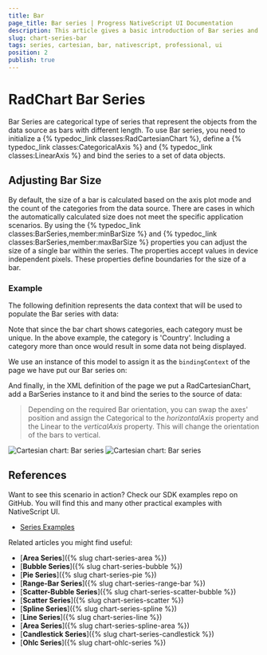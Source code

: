 ```yaml
---
title: Bar
page_title: Bar series | Progress NativeScript UI Documentation
description: This article gives a basic introduction of Bar series and continues with a sample scenario of how Bar series are used.
slug: chart-series-bar
tags: series, cartesian, bar, nativescript, professional, ui
position: 2
publish: true
---
```


# RadChart Bar Series
Bar Series are categorical type of series that represent the objects from the data source as bars with different length. To use Bar series, you need to initialize a {% typedoc_link classes:RadCartesianChart %}, define a {% typedoc_link classes:CategoricalAxis %} and {% typedoc_link classes:LinearAxis %} and bind the series to a set of data objects.

## Adjusting Bar Size
By default, the size of a bar is calculated based on the axis plot mode and the count of the categories from the data source. There are cases in which the automatically calculated size does not meet the specific application scenarios. By using the {% typedoc_link classes:BarSeries,member:minBarSize %} and {% typedoc_link classes:BarSeries,member:maxBarSize %} properties you can adjust the size of a single bar within the series. The properties accept values in device independent pixels. These properties define boundaries for the size of a bar.

### Example
The following definition represents the data context that will be used to populate the Bar series with data:

<snippet id='categorical-source'/>

Note that since the bar chart shows categories, each category must be unique. In the above example, the category is 'Country'. Including a category more than once would result in some data not being displayed.

We use an instance of this model to assign it as the `bindingContext` of the page we have put our Bar series on:

<snippet id='binding-context-bar-series'/>

And finally, in the XML definition of the page we put a RadCartesianChart, add a BarSeries instance to it and bind the series to the source of data:

<snippet id='bar-series'/>

> Depending on the required Bar orientation, you can swap the axes' position and assign the Categorical to the *horizontalAxis* property and the Linear to the *verticalAxis* property. This will change the orientation of the bars to vertical.

![Cartesian chart: Bar series](../../../img/ns_ui/bar_series_android.png "Bar series on Android.") ![Cartesian chart: Bar series](../../../img/ns_ui/bar_series_ios.png "Bar series on iOS.")

## References
Want to see this scenario in action?
Check our SDK examples repo on GitHub. You will find this and many other practical examples with NativeScript UI.

* [Series Examples](https://github.com/telerik/nativescript-ui-samples/tree/master/chart/app/examples/series)

Related articles you might find useful:

* [**Area Series**]({% slug chart-series-area %})
* [**Bubble Series**]({% slug chart-series-bubble %})
* [**Pie Series**]({% slug chart-series-pie %})
* [**Range-Bar Series**]({% slug chart-series-range-bar %})
* [**Scatter-Bubble Series**]({% slug chart-series-scatter-bubble %})
* [**Scatter Series**]({% slug chart-series-scatter %})
* [**Spline Series**]({% slug chart-series-spline %})
* [**Line Series**]({% slug chart-series-line %})
* [**Area Series**]({% slug chart-series-spline-area %})
* [**Candlestick Series**]({% slug chart-series-candlestick %})
* [**Ohlc Series**]({% slug chart-ohlc-series %})
